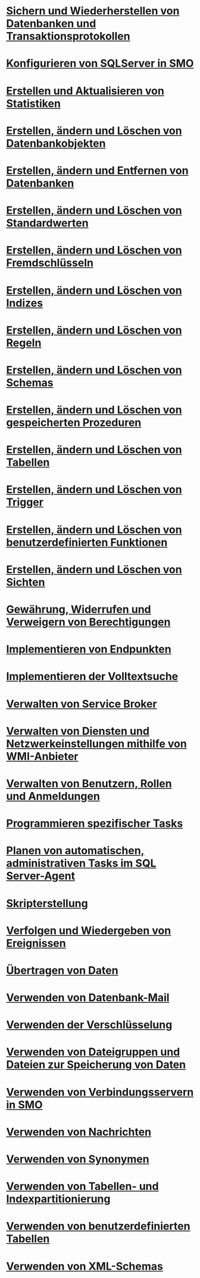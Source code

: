 # [Sichern und Wiederherstellen von Datenbanken und Transaktionsprotokollen](backing-up-and-restoring-databases-and-transaction-logs.md)
# [Konfigurieren von SQLServer in SMO](configuring-sql-server-in-smo.md)
# [Erstellen und Aktualisieren von Statistiken](creating-and-updating-statistics.md)
# [Erstellen, ändern und Löschen von Datenbankobjekten](creating-altering-and-removing-database-objects.md)
# [Erstellen, ändern und Entfernen von Datenbanken](creating-altering-and-removing-databases.md)
# [Erstellen, ändern und Löschen von Standardwerten](creating-altering-and-removing-defaults.md)
# [Erstellen, ändern und Löschen von Fremdschlüsseln](creating-altering-and-removing-foreign-keys.md)
# [Erstellen, ändern und Löschen von Indizes](creating-altering-and-removing-indexes.md)
# [Erstellen, ändern und Löschen von Regeln](creating-altering-and-removing-rules.md)
# [Erstellen, ändern und Löschen von Schemas](creating-altering-and-removing-schemas.md)
# [Erstellen, ändern und Löschen von gespeicherten Prozeduren](creating-altering-and-removing-stored-procedures.md)
# [Erstellen, ändern und Löschen von Tabellen](creating-altering-and-removing-tables.md)
# [Erstellen, ändern und Löschen von Trigger](creating-altering-and-removing-triggers.md)
# [Erstellen, ändern und Löschen von benutzerdefinierten Funktionen](creating-altering-and-removing-user-defined-functions.md)
# [Erstellen, ändern und Löschen von Sichten](creating-altering-and-removing-views.md)
# [Gewährung, Widerrufen und Verweigern von Berechtigungen](granting-revoking-and-denying-permissions.md)
# [Implementieren von Endpunkten](implementing-endpoints.md)
# [Implementieren der Volltextsuche](implementing-full-text-search.md)
# [Verwalten von Service Broker](managing-service-broker.md)
# [Verwalten von Diensten und Netzwerkeinstellungen mithilfe von WMI-Anbieter](managing-services-and-network-settings-by-using-wmi-provider.md)
# [Verwalten von Benutzern, Rollen und Anmeldungen](managing-users-roles-and-logins.md)
# [Programmieren spezifischer Tasks](programming-specific-tasks.md)
# [Planen von automatischen, administrativen Tasks im SQL Server-Agent](scheduling-automatic-administrative-tasks-in-sql-server-agent.md)
# [Skripterstellung](scripting.md)
# [Verfolgen und Wiedergeben von Ereignissen](tracing-and-replaying-events.md)
# [Übertragen von Daten](transferring-data.md)
# [Verwenden von Datenbank-Mail](using-database-mail.md)
# [Verwenden der Verschlüsselung](using-encryption.md)
# [Verwenden von Dateigruppen und Dateien zur Speicherung von Daten](using-filegroups-and-files-to-store-data.md)
# [Verwenden von Verbindungsservern in SMO](using-linked-servers-in-smo.md)
# [Verwenden von Nachrichten](using-messages.md)
# [Verwenden von Synonymen](using-synonyms.md)
# [Verwenden von Tabellen- und Indexpartitionierung](using-table-and-index-partitioning.md)
# [Verwenden von benutzerdefinierten Tabellen](using-user-defined-tables.md)
# [Verwenden von XML-Schemas](using-xml-schemas.md)
